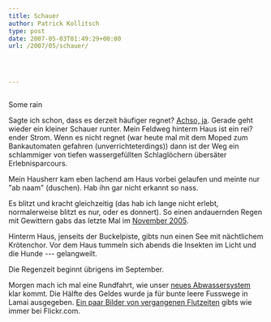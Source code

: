 ```yaml
---
title: Schauer
author: Patrick Kollitsch
type: post
date: 2007-05-03T01:49:29+00:00
url: /2007/05/schauer/




---
```

<div class="flickr">
  <a href="http://www.flickr.com/photos/schreibblogade/482346853/"><img src="//farm1.static.flickr.com/190/482346853_c1a8cd0c01.jpg" class="flickr-photo" alt="" /></a></p> 
  
  <p>
    Some rain
  </p>
</div>

Sagte ich schon, dass es derzeit häufiger regnet? <a href="1246">Achso, ja</a>. Gerade geht wieder ein kleiner Schauer runter. Mein Feldweg hinterm Haus ist ein rei?ender Strom. Wenn es nicht regnet (war heute mal mit dem Moped zum Bankautomaten gefahren (unverrichteterdings)) dann ist der Weg ein schlammiger von tiefen wassergefüllten Schlaglöchern übersäter Erlebnisparcours.

Mein Hausherr kam eben lachend am Haus vorbei gelaufen und meinte nur "ab naam" (duschen). Hab ihn gar nicht erkannt so nass.

Es blitzt und kracht gleichzeitig (das hab ich lange nicht erlebt, normalerweise blitzt es nur, oder es donnert). So einen andauernden Regen mit Gewittern gabs das letzte Mal im <a href="542">November 2005</a>.

Hinterm Haus, jenseits der Buckelpiste, gibts nun einen See mit nächtlichem Krötenchor. Vor dem Haus tummeln sich abends die Insekten im Licht und die Hunde --- gelangweilt.

Die Regenzeit beginnt übrigens im September.

Morgen mach ich mal eine Rundfahrt, wie unser <a href="980">neues Abwassersystem</a> klar kommt. Die Hälfte des Geldes wurde ja für bunte leere Fusswege in Lamai ausgegeben. [Ein paar Bilder von vergangenen Flutzeiten][1] gibts wie immer bei Flickr.com.

 [1]: http://flickr.com/search/?q=flood&w=85376146%40N00